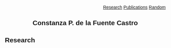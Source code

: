 <html>
     <head>
<link rel="stylesheet" href="mystyle.css">
<style>
img {
  display: block;
  margin-left: auto;
  margin-right: auto;
}
* {
 font-family: helvetica;
}
</style>
</head>
<body>

  <div class="center">
  <div class="paginate" align="right">
    <a href="Research" class="w3-bar-item">Research</a>
    <a href="Publications" class="w3-bar-item">Publications</a>
    <a href="Random" class="w3-bar-item">Random</a>
  </div>

<h2 style="text-align:center;font-family:helvetica;"> Constanza P. de la Fuente Castro</h2>

<h2 style="text-align:left;font-family:helvetica;"> Research</h2>

</body>
</html>
